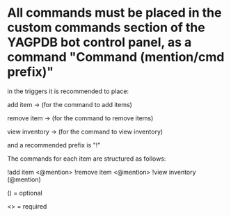 # All commands must be placed in the custom commands section of the YAGPDB bot control panel, as a command "Command (mention/cmd prefix)"

in the triggers it is recommended to place:

add item -> (for the command to add items)

remove item -> (for the command to remove items)

view inventory -> (for the command to view inventory)

and a recommended prefix is ​​"!"



The commands for each item are structured as follows:

!add item <@mention> <quantity> <object>
!remove item <@mention> <quantity> <object>
!view inventory (@mention)

() = optional

<> = required

